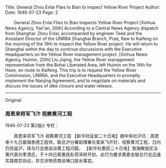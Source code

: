 Title: General Zhou Enlai Flies to Bian to Inspect Yellow River Project
Author:
Date: 1946-07-23
Page: 2

　　General Zhou Enlai Flies to Bian
    Inspects Yellow River Project
    [Xinhua News Agency, Yan'an, 20th] According to a Central News Agency dispatch from Shanghai: Zhou Enlai, accompanied by engineer Teed and the Assistant Director of the UNRRA Shanghai Branch, Prae, flew to Kaifeng on the morning of the 19th to inspect the Yellow River project. He will return to Shanghai within the day to continue discussions with the Executive Headquarters on the Yellow River management project.
    [Xinhua News Agency, Huimin, 20th] Liu Jiqing, the Yellow River management representative from the Bohai Liberated Area, left Huimin on the 14th for Heze, en route to Kaifeng. This trip is to request the Yellow River Commission, UNRRA, and the Executive Headquarters to promptly implement the Nanjing Agreement, and to negotiate on materials and discuss the issues of dike closure and water release.



<hr /> 

Original: 


### 周恩来将军飞汴  视察黄河工程

1946-07-23
第2版()
专栏：

　　周恩来将军飞汴
    视察黄河工程
    【新华社延安二十日电】据中央社沪讯：周恩来十九日晨偕泰德工程师，联总沪分署助理署长普来飞开封，视察黄河工程，日内仍将返沪，续与行总商谈治黄工程问题。
    【新华社惠民二十日电】渤海解放区治黄代表刘季清氏，于十四日离惠民赴荷泽转开封。此行为要求黄委会联总行总迅速实践南京协议，并交涉物资商谈堵口放水事宜。
